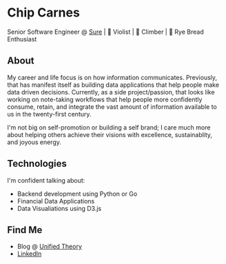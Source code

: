 # Chip Carnes 

Senior Software Engineer @ [Sure](https://sureapp.com) | 🎻 Violist | 🧗‍ Climber | 🍞 Rye Bread Enthusiast

## About 
My career and life focus is on how information communicates. Previously, that has manifest itself as building data applications that help people make data driven decisions.  Currently, as a side project/passion, that looks like working on note-taking workflows that help people more confidently consume, retain, and integrate the vast amount of information available to us in the twenty-first century.  

I'm not big on self-promotion or building a self brand; I care much more about helping others achieve their visions with excellence, sustainablity, and joyous energy.

## Technologies
I'm confident talking about:
- Backend development using Python or Go
- Financial Data Applications
- Data Visualiations using D3.js

## Find Me
- Blog @ [Unified Theory](http://chipcarnes.com)
- [LinkedIn](https://www.linkedin.com/in/chipcarnes/)
<!--
**musicionary/musicionary** is a ✨ _special_ ✨ repository because its `README.md` (this file) appears on your GitHub profile.

Here are some ideas to get you started:

- 🔭 I’m currently working on ...
- 🌱 I’m currently learning ...
- 👯 I’m looking to collaborate on ...
- 🤔 I’m looking for help with ...
- 💬 Ask me about ...
- 📫 How to reach me: ...
- 😄 Pronouns: ...
- ⚡ Fun fact: ...
-->
